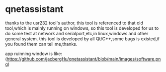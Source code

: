 # qnetassistant
thanks to the usr232 tool's author,
this tool is referenced to that old tool,which is mainly running on windows,
so this tool is developed for us to do some test at network and serialport,etc,in linux,windows and other general system.
this tool is developed by all Qt/C++,some bugs is existed,if you found them can tell me,thanks.

app ruinning window is like:
(https://github.com/jacbergHu/qnetassistant/blob/main/images/software.png)
